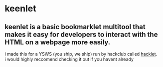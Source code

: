 # keenlet <br/>
keenlet is a basic bookmarklet multitool that makes it easy for developers to interact with the HTML on a webpage more easily. <br/>
---
i made this for a YSWS (you ship, we ship) run by hackclub called [hacklet](http://hacklet.hackclub.com).<br/>
i would highly reccomend checking it out if you havent already
